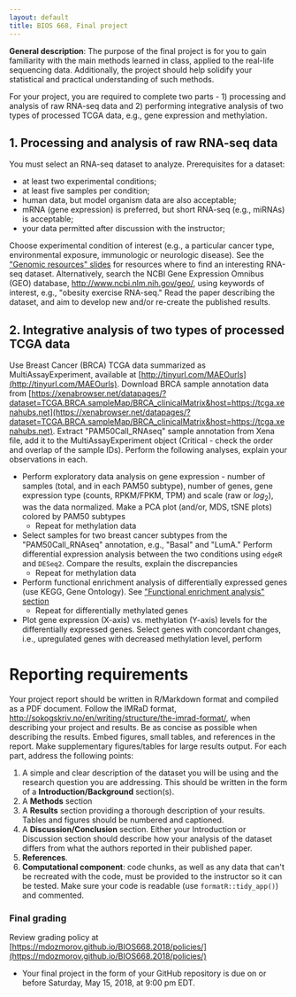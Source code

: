 ```yaml
---
layout: default
title: BIOS 668, Final project
---
```


**General description**: The purpose of the final project is for you to gain familiarity with the main methods learned in class, applied to the real-life sequencing data. Additionally, the project should help solidify your statistical and practical understanding of such methods.

For your project, you are required to complete two parts - 1) processing and analysis of raw RNA-seq data and 2) performing integrative analysis of two types of processed TCGA data, e.g., gene expression and methylation.

## 1. Processing and analysis of raw RNA-seq data

You must select an RNA-seq dataset to analyze. Prerequisites for a dataset: 

- at least two experimental conditions;
- at least five samples per condition;
- human data, but model organism data are also acceptable;
- mRNA (gene expression) is preferred, but short RNA-seq (e.g., miRNAs) is acceptable;
- your data permitted after discussion with the instructor;

Choose experimental condition of interest (e.g., a particular cancer type, environmental exposure, immunologic or neurologic disease). See the ["Genomic resources" slides]({{site.baseurl}}/assets/03_Genomic_resources/02_Genomic_Resources.pdf) for resources where to find an interesting RNA-seq dataset. Alternatively, search the NCBI Gene Expression Omnibus (GEO) database, <http://www.ncbi.nlm.nih.gov/geo/>, using keywords of interest, e.g., "obesity exercise RNA-seq." Read the paper describing the dataset, and aim to develop new and/or re-create the published results.

## 2. Integrative analysis of two types of processed TCGA data

Use Breast Cancer (BRCA) TCGA data summarized as MultiAssayExperiment, available at [http://tinyurl.com/MAEOurls](http://tinyurl.com/MAEOurls). Download BRCA sample annotation data from [https://xenabrowser.net/datapages/?dataset=TCGA.BRCA.sampleMap/BRCA_clinicalMatrix&host=https://tcga.xenahubs.net](https://xenabrowser.net/datapages/?dataset=TCGA.BRCA.sampleMap/BRCA_clinicalMatrix&host=https://tcga.xenahubs.net). Extract "PAM50Call_RNAseq" sample annotation from Xena file, add it to the MultiAssayExperiment object (Critical - check the order and overlap of the sample IDs). Perform the following analyses, explain your observations in each.

- Perform exploratory data analysis on gene expression - number of samples (total, and in each PAM50 subtype), number of genes, gene expression type (counts, RPKM/FPKM, TPM) and scale (raw or $log_2$), was the data normalized. Make a PCA plot (and/or, MDS, tSNE plots) colored by PAM50 subtypes
    - Repeat for methylation data
- Select samples for two breast cancer subtypes from the "PAM50Call_RNAseq" annotation, e.g., "Basal" and "LumA." Perform differential expression analysis between the two conditions using `edgeR` and `DESeq2`. Compare the results, explain the discrepancies
    - Repeat for methylation data
- Perform functional enrichment analysis of differentially expressed genes (use KEGG, Gene Ontology). See ["Functional enrichment analysis" section](https://mdozmorov.github.io/BIOS567.2017/syllabus/)
    - Repeat for differentially methylated genes
- Plot gene expression (X-axis) vs. methylation (Y-axis) levels for the differentially expressed genes. Select genes with concordant changes, i.e., upregulated genes with decreased methylation level, perform 

# Reporting requirements

Your project report should be written in R/Markdown format and compiled as a PDF document. Follow the IMRaD format, <http://sokogskriv.no/en/writing/structure/the-imrad-format/>, when describing your project and results. Be as concise as possible when describing the results. Embed figures, small tables, and references in the report. Make supplementary figures/tables for large results output. For each part, address the following points:

1. A simple and clear description of the dataset you will be using and the research question you are addressing. This should be written in the form of a **Introduction/Background** section(s).
2. A **Methods** section
3. A **Results** section providing a thorough description of your results. Tables and figures should be numbered and captioned.
4. A **Discussion/Conclusion** section. Either your Introduction or Discussion section should describe how your analysis of the dataset differs from what the authors reported in their published paper.
5. **References**.
6. **Computational component**: code chunks, as well as any data that can't be recreated with the code, must be provided to the instructor so it can be tested. Make sure your code is readable (use `formatR::tidy_app()`) and commented.

### Final grading

Review grading policy at [https://mdozmorov.github.io/BIOS668.2018/policies/](https://mdozmorov.github.io/BIOS668.2018/policies/)

- Your final project in the form of your GitHub repository is due on or before Saturday, May 15, 2018, at 9:00 pm EDT.

<!--
- Following the submission, you will be assigned to grade one of your peer's project.  
    - The peer-to-peer assignment will be sent through Blackboard.
    - Clone your peer's repository on your computer and knit the final project document.
    - Learn from the code and critically assess each section of the final project (Introduction, each Method/Results subsections, etc.).
    - Critically assess each section as "pass," "fail," "marginal," briefly noting the rationale for the assessment.
    - The goal of your assessment is to learn from the work of others.  
- Your assessment is due to be submitted through Blackboard on or before Monday, December 18th, 9:00 am.
- The instructor will formally grade each project, taking your assessment into consideration. 
-->

<!--
- Your final project will be graded on or before Monday, December 18th, 9:00 am

- The final grades will be entered into the system on or before Tuesday, December 19th, 4:00 pm.
-->